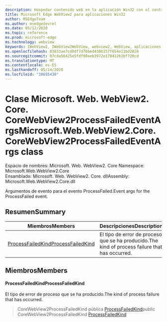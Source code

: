 ```yaml
---
description: Hospedar contenido web en la aplicación Win32 con el control Microsoft Edge WebView2
title: Microsoft Edge WebView2 para aplicaciones Win32
author: MSEdgeTeam
ms.author: msedgedevrel
ms.date: 05/12/2020
ms.topic: reference
ms.prod: microsoft-edge
ms.technology: webview
keywords: IWebView2, IWebView2WebView, webview2, WebView, aplicaciones Win32, Win32, Edge, ICoreWebView2, ICoreWebView2Controller, control de explorador, HTML Edge
ms.openlocfilehash: 03833ae7cd8df7d76bed438b157f654e11bd2828
ms.sourcegitcommit: 07cda56425e5fdf90eeb3972e17041261bf720cd
ms.translationtype: MT
ms.contentlocale: es-ES
ms.lasthandoff: 05/14/2020
ms.locfileid: "10655438"
---
```

# <span data-ttu-id="47d89-104">Clase Microsoft. Web. WebView2. Core. CoreWebView2ProcessFailedEventArgs</span><span class="sxs-lookup"><span data-stu-id="47d89-104">Microsoft.Web.WebView2.Core.CoreWebView2ProcessFailedEventArgs class</span></span> 

<span data-ttu-id="47d89-105">Espacio de nombres: Microsoft. Web. WebView2. Core </span><span class="sxs-lookup"><span data-stu-id="47d89-105">Namespace: Microsoft.Web.WebView2.Core</span></span>\
<span data-ttu-id="47d89-106">Ensamblado: Microsoft. Web. WebView2. Core. dll</span><span class="sxs-lookup"><span data-stu-id="47d89-106">Assembly: Microsoft.Web.WebView2.Core.dll</span></span>

<span data-ttu-id="47d89-107">Argumentos de evento para el evento ProcessFailed.</span><span class="sxs-lookup"><span data-stu-id="47d89-107">Event args for the ProcessFailed event.</span></span>

## <span data-ttu-id="47d89-108">Resumen</span><span class="sxs-lookup"><span data-stu-id="47d89-108">Summary</span></span>

 <span data-ttu-id="47d89-109">Miembros</span><span class="sxs-lookup"><span data-stu-id="47d89-109">Members</span></span>                        | <span data-ttu-id="47d89-110">Descripciones</span><span class="sxs-lookup"><span data-stu-id="47d89-110">Descriptions</span></span>
--------------------------------|---------------------------------------------
[<span data-ttu-id="47d89-111">ProcessFailedKind</span><span class="sxs-lookup"><span data-stu-id="47d89-111">ProcessFailedKind</span></span>](#processfailedkind) | <span data-ttu-id="47d89-112">El tipo de error de proceso que se ha producido.</span><span class="sxs-lookup"><span data-stu-id="47d89-112">The kind of process failure that has occurred.</span></span>

## <span data-ttu-id="47d89-113">Miembros</span><span class="sxs-lookup"><span data-stu-id="47d89-113">Members</span></span>

#### <span data-ttu-id="47d89-114">ProcessFailedKind</span><span class="sxs-lookup"><span data-stu-id="47d89-114">ProcessFailedKind</span></span> 

<span data-ttu-id="47d89-115">El tipo de error de proceso que se ha producido.</span><span class="sxs-lookup"><span data-stu-id="47d89-115">The kind of process failure that has occurred.</span></span>

> <span data-ttu-id="47d89-116">CoreWebView2ProcessFailedKind pública [ProcessFailedKind](#processfailedkind)</span><span class="sxs-lookup"><span data-stu-id="47d89-116">public CoreWebView2ProcessFailedKind [ProcessFailedKind](#processfailedkind)</span></span>

